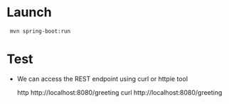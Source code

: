 
# Launch

     mvn spring-boot:run

# Test

* We can access the REST endpoint using curl or httpie tool

    http http://localhost:8080/greeting
    curl http://localhost:8080/greeting
